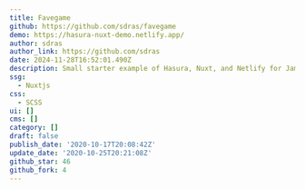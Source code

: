 ```yaml
---
title: Favegame
github: https://github.com/sdras/favegame
demo: https://hasura-nuxt-demo.netlify.app/
author: sdras
author_link: https://github.com/sdras
date: 2024-11-28T16:52:01.490Z
description: Small starter example of Hasura, Nuxt, and Netlify for Jamstack/SSR rendering
ssg:
  - Nuxtjs
css:
  - SCSS
ui: []
cms: []
category: []
draft: false
publish_date: '2020-10-17T20:08:42Z'
update_date: '2020-10-25T20:21:08Z'
github_star: 46
github_fork: 4
---
```

